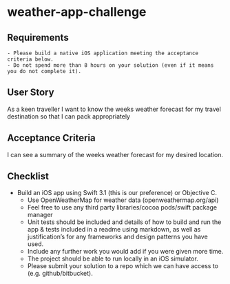 # weather-app-challenge
## Requirements
	- Please build a native iOS application meeting the acceptance criteria below.
	- Do not spend more than 8 hours on your solution (even if it means you do not complete it).
## User Story
  As a keen traveller
	I want to know the weeks weather forecast
	for my travel destination
	so that I can pack appropriately
## Acceptance Criteria
  I can see a summary of the weeks weather forecast for my desired location.
## Checklist
  - Build an iOS app using Swift 3.1 (this is our preference) or Objective C.
	- Use OpenWeatherMap for weather data (openweathermap.org/api)
	- Feel free to use any third party libraries/cocoa pods/swift package manager
	- Unit tests should be included and details of how to build and run the app & tests 
	 included in a readme using markdown, as well as justification’s for any frameworks and design patterns you have used.
	- Include any further work you would add if you were given more time.
	- The project should be able to run locally in an iOS simulator.
	- Please submit your solution to a repo which we can have access to (e.g. github/bitbucket).

